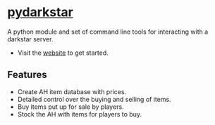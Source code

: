 # [pydarkstar](http://adamgagorik.github.io/)

A python module and set of command line tools for interacting with a darkstar server.

* Visit the [website](http://adamgagorik.github.io/) to get started.

## Features

* Create AH item database with prices.
* Detailed control over the buying and selling of items.
* Buy items put up for sale by players.
* Stock the AH with items for players to buy.
